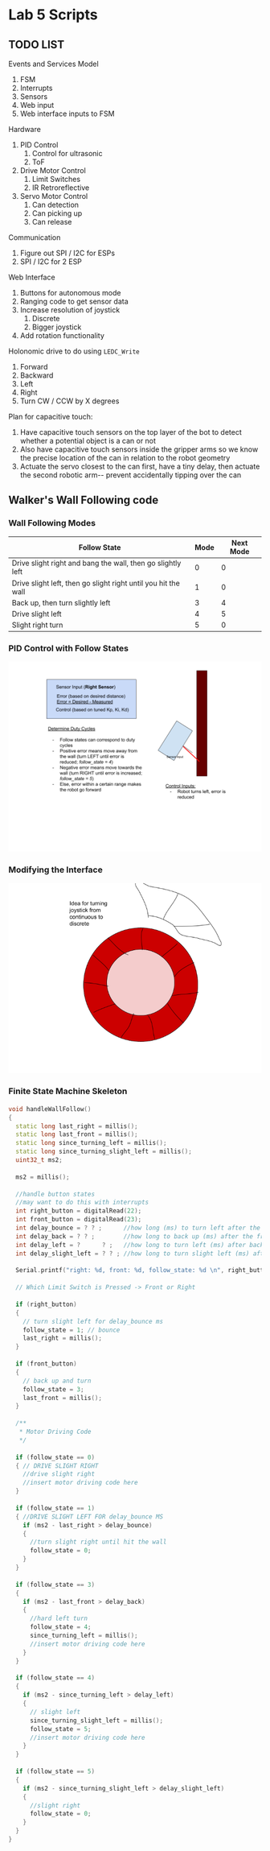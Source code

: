 # Lab 5 Scripts

## TODO LIST

Events and Services Model
1. FSM
1. Interrupts
1. Sensors
1. Web input
1. Web interface inputs to FSM

Hardware
1. PID Control
	1. Control for ultrasonic
	1. ToF
1. Drive Motor Control
	1. Limit Switches
	1. IR Retroreflective
1. Servo Motor Control
	1. Can detection
	1. Can picking up
	1. Can release

Communication
1. Figure out SPI / I2C for ESPs
1. SPI / I2C for 2 ESP

Web Interface
1. Buttons for autonomous mode
1. Ranging code to get sensor data
1. Increase resolution of joystick
	1. Discrete
	1. Bigger joystick
1. Add rotation functionality

Holonomic drive to do using `LEDC_Write`
1. Forward
1. Backward
1. Left 
1. Right
1. Turn CW / CCW by X degrees

Plan for capacitive touch:
1. Have capacitive touch sensors on the top layer of the bot to detect whether a potential object is a can or not
1. Also have capacitive touch sensors inside the gripper arms so we know the precise location of the can in relation to the robot geometry
1. Actuate the servo closest to the can first, have a tiny delay, then actuate the second robotic arm-- prevent accidentally tipping over the can


## Walker's Wall Following code

### Wall Following Modes

| Follow State | Mode | Next Mode |
|--|--|--|
| Drive slight right and bang the wall, then go slightly left | 0 | 0 |
| Drive slight left, then go slight right until you hit the wall | 1 | 0 |
| Back up, then turn slightly left | 3 | 4 |
| Drive slight left | 4 | 5 |
| Slight right turn | 5 | 0 |

### PID Control with Follow States

![PID](../imgs/PID_control.png)

### Modifying the Interface

![Joystick](../imgs/joystick_discrete.png)

### Finite State Machine Skeleton

````cpp
void handleWallFollow()
{
  static long last_right = millis();
  static long last_front = millis();
  static long since_turning_left = millis();
  static long since_turning_slight_left = millis();
  uint32_t ms2;

  ms2 = millis();

  //handle button states
  //may want to do this with interrupts
  int right_button = digitalRead(22);
  int front_button = digitalRead(23);
  int delay_bounce = ? ? ;      //how long (ms) to turn left after the right button is pressed
  int delay_back = ? ? ;        //how long to back up (ms) after the front button is pressed
  int delay_left = ?      ? ;   //how long to turn left (ms) after backing up
  int delay_slight_left = ? ? ; //how long to turn slight left (ms) after turning hard left - this returns the robot to close to the wall

  Serial.printf("right: %d, front: %d, follow_state: %d \n", right_button, front_button, follow_state);

  // Which Limit Switch is Pressed -> Front or Right

  if (right_button)
  {
    // turn slight left for delay_bounce ms
    follow_state = 1; // bounce
    last_right = millis();
  }

  if (front_button)
  {
    // back up and turn
    follow_state = 3;
    last_front = millis();
  }

  /** 
   * Motor Driving Code
   */

  if (follow_state == 0)
  { // DRIVE SLIGHT RIGHT
    //drive slight right
    //insert motor driving code here
  }

  if (follow_state == 1)
  { //DRIVE SLIGHT LEFT FOR delay_bounce MS
    if (ms2 - last_right > delay_bounce)
    {
      //turn slight right until hit the wall
      follow_state = 0;
    }
  }

  if (follow_state == 3)
  {
    if (ms2 - last_front > delay_back)
    {
      //hard left turn
      follow_state = 4;
      since_turning_left = millis();
      //insert motor driving code here
    }
  }

  if (follow_state == 4)
  {
    if (ms2 - since_turning_left > delay_left)
    {
      // slight left
      since_turning_slight_left = millis();
      follow_state = 5;
      //insert motor driving code here
    }
  }

  if (follow_state == 5)
  {
    if (ms2 - since_turning_slight_left > delay_slight_left)
    {
      //slight right
      follow_state = 0;
    }
  }
}
````
